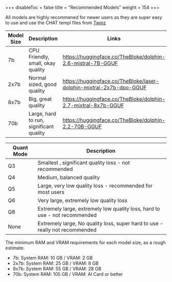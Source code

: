 
+++
disableToc = false
title = "Recommended Models"
weight = 154
+++

All models are highly recommened for newer users as they are super easy to use and use the CHAT templ files from [Twinz](https://github.com/TwinFinz)

| Model Size | Description | Links |
|---|---|---|
| 7b | CPU Friendly, small, okay quality | https://huggingface.co/TheBloke/dolphin-2.6-mistral-7B-GGUF |
| 2x7b | Normal sized, good quality | https://huggingface.co/TheBloke/laser-dolphin-mixtral-2x7b-dpo-GGUF |
| 8x7b | Big, great quality | https://huggingface.co/TheBloke/dolphin-2.7-mixtral-8x7b-GGUF |
| 70b | Large, hard to run, significant quality | https://huggingface.co/TheBloke/dolphin-2.2-70B-GGUF |

| Quant Mode | Description |
|---|---|
| Q3 | Smallest , significant quality loss - not recommended |
| Q4 | Medium, balanced quality |
| Q5 | Large, very low quality loss - recommended for  most users |
| Q6 | Very large, extremely low quality loss |
| Q8 | Extremely large, extremely low quality loss, hard to use - not recommended |
| None | Extremely large, No quality loss, super hard to use - really not recommended |

The minimum RAM and VRAM requirements for each model size, as a rough estimate.
- 7b: System RAM: 10  GB / VRAM: 2 GB
- 2x7b: System RAM: 25 GB / VRAM: 8 GB
- 8x7b: System RAM: 55 GB / VRAM: 28 GB
- 70b: System RAM: 105 GB / VRAM: AI Card or better